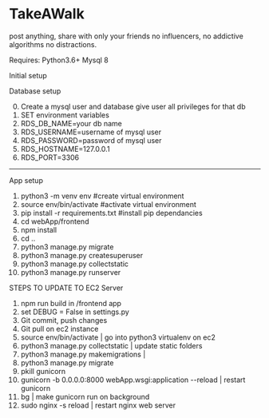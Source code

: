 # TakeAWalk
post anything, share with only your friends no influencers, no addictive algorithms no distractions.

Requires:
Python3.6+
Mysql 8

Initial setup

Database setup

0. Create a mysql user and database give user all privileges for that db
1. SET environment variables
2. RDS_DB_NAME=your db name
3. RDS_USERNAME=username of mysql user
4. RDS_PASSWORD=password of mysql user
5. RDS_HOSTNAME=127.0.0.1
6. RDS_PORT=3306

------------------------------------------------------------

App setup

1. python3 -m venv env #create virtual environment
2. source env/bin/activate #activate virtual environment
3. pip install -r requirements.txt #install pip dependancies
4. cd webApp/frontend
5. npm install
6. cd ..
7. python3 manage.py migrate
7. python3 manage.py createsuperuser
8. python3 manage.py collectstatic
9. python3 manage.py runserver



STEPS TO UPDATE TO EC2 Server
1. npm run build in /frontend app
2. set DEBUG = False in settings.py
3. Git commit, push changes
4. Git pull on ec2 instance
5. source env/bin/activate | go into python3 virtualenv on ec2
6. python3 manage.py collectstatic | update static folders
7. python3 manage.py makemigrations |
8. python3 manage.py migrate
9. pkill gunicorn
10. gunicorn -b 0.0.0.0:8000 webApp.wsgi:application --reload | restart gunicorn
11. bg | make gunicorn run on background
12. sudo nginx -s reload | restart nginx web server
